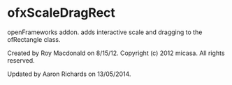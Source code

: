 ofxScaleDragRect
================

openFrameworks addon. adds interactive scale and dragging to the ofRectangle class.

Created by Roy Macdonald on 8/15/12.
Copyright (c) 2012 micasa. All rights reserved.

Updated by Aaron Richards on 13/05/2014.
